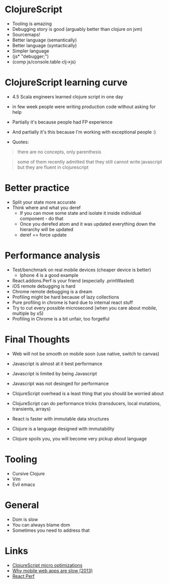 # ClojureScript

* Tooling is amazing
* Debugging story is good (arguably better than clojure on jvm)
* Sourcemaps!
* Better language (semantically)
* Better language (syntactically)
* Simpler language
* (js* "debugger;")
* (comp js/console.table clj->js)

<!--slide-->

# ClojureScript learning curve

* 4.5 Scala engineers learned clojure script in one day
* in few week people were writing production code without asking for help
* Partially it's because people had FP experience
* And partially it's this because I'm working with exceptional people :)

* Quotes:

> there are no concepts, only parenthesis

> some of them recently admitted that they still cannot write javascript
> but they are fluent in clojurescript

<!--slide-->

# Better practice

* Split your state more accurate
* Think where and what you deref
  * If you can move some state and isolate it inside individual component - do that
  * Once you derefed atom and it was updated everything down the hierarchy will be updated
  * deref == force update

<!--slide-->

# Performance analysis

* Test/benchmark on real mobile devices (cheaper device is better)
  * Iphone 4 is a good example
* React.addons.Perf is your friend (especially .printWasted)
* iOS remote debugging is hard
* Chrome remote debugging is a dream
* Profiling might be hard because of lazy collections
* Pure profiling in chrome is hard due to internal react stuff
* Try to cut every possible microsecond (when you care about mobile, multiple by x5)
* Profiling in Chrome is a bit unfair, too forgetful

<!--slide-->

# Final Thoughts

* Web will not be smooth on mobile soon (use native, switch to canvas)
* Javascript is almost at it best performance
* Javascript is limited by being Javascript
* Javascript was not desinged for performance
* ClojureScript overhead is a least thing that you should be worried about
* ClojureScript can do performance tricks (transducers, local mutations, transients, arrays)
* React is faster with immutable data structures
* Clojure is a language designed with immutability

* Clojure spoils you, you will become very pickup about language

<!--slide-->

# Tooling

* Cursive Clojure
* Vim
* Evil emacs

<!--slide-->

# General

* Dom is slow
* You can always blame dom
* Sometimes you need to address that


<!--slide-->

# Links

* [ClojureScript micro optimizations](http://www.wagjo.com/benchmark-cljs/)
* [Why mobile web apps are slow (2013)](http://sealedabstract.com/rants/why-mobile-web-apps-are-slow/)
* [React Perf](http://facebook.github.io/react/docs/perf.html)
